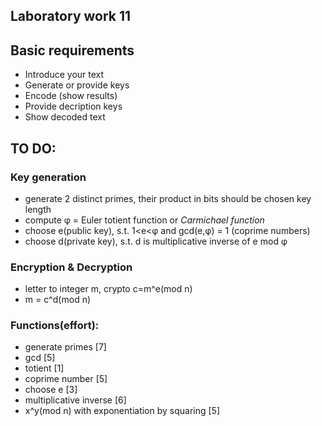 ## Laboratory work 11

## Basic requirements

* Introduce your text
* Generate or provide keys
* Encode (show results)
* Provide decription keys
* Show decoded text

## TO DO:

### Key generation

* generate 2 distinct primes, their product in bits should be chosen key length
* compute &phi; = Euler totient function or _Carmichael function_
* choose e(public key), s.t. 1<e<&phi; and gcd(e,&phi;) = 1 (coprime numbers)
* choose d(private key), s.t. d is multiplicative inverse of e mod &#966;

### Encryption & Decryption

* letter to integer m, crypto c=m^e(mod n) 
* m = c^d(mod n)

### Functions(effort):

* generate primes [7]
* gcd [5]
* totient [1]
* coprime number [5]
* choose e [3]
* multiplicative inverse [6]
* x^y(mod n) with exponentiation by squaring [5]
